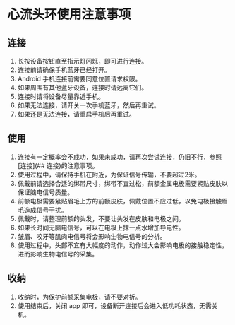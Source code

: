 # 心流头环使用注意事项
## 连接
1. 长按设备按钮直至指示灯闪烁，即可进行连接。
2. 连接前请确保手机蓝牙已经打开。
3. Android 手机连接前需要同意位置请求权限。
4. 如果周围有其他蓝牙设备，连接时请远离它们。
5. 连接时请将设备尽量靠近手机。
6. 如果无法连接，请开关一次手机蓝牙，然后再重试。
7. 如果还是无法连接，请重启手机后再重试。

## 使用
1. 连接有一定概率会不成功，如果未成功，请再次尝试连接，仍旧不行，参照[连接](## 连接)的注意事项。
2. 使用过程中，请保持手机在附近，为保证信号传输，不要超过2米。
3. 佩戴前请选择合适的绑带尺寸，绑带不宜过松，前额金属电极需要紧贴皮肤以保证脑电信号质量。
4. 前额电极需要紧贴眉毛上方的前额皮肤，佩戴位置不应过低，以免电极接触眉毛造成信号干扰。
5. 佩戴时，请整理前额的头发，不要让头发在皮肤和电极之间。
6. 如果长时间无脑电信号，可以在电极上抹一点水增加导电性。
7. 皱眉、咬牙等肌肉电信号将会影响生物电信号的分析。
8. 使用过程中，头部不宜有大幅度的动作，动作过大会影响电极的接触稳定性，进而影响生物电信号的采集。

## 收纳
1. 收纳时，为保护前额采集电极，请不要对折。
2. 使用结束后，关闭 app 即可，设备断开连接后会进入低功耗状态，无需关机。
